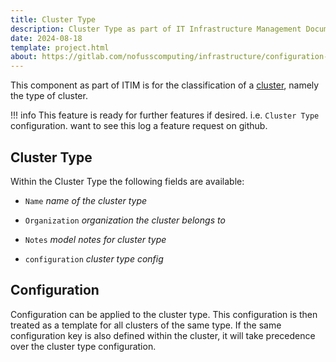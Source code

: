 ```yaml
---
title: Cluster Type
description: Cluster Type as part of IT Infrastructure Management Documentation for Centurion ERP by No Fuss Computing
date: 2024-08-18
template: project.html
about: https://gitlab.com/nofusscomputing/infrastructure/configuration-management/centurion_erp
---
```


This component as part of ITIM is for the classification of a [cluster](./cluster.md), namely the type of cluster.

!!! info
    This feature is ready for further features if desired. i.e. `Cluster Type` configuration. want to see this log a feature request on github.


## Cluster Type

Within the Cluster Type the following fields are available:

- `Name` _name of the cluster type_

- `Organization` _organization the cluster belongs to_

- `Notes` _model notes for cluster type_

- `configuration` _cluster type config_


## Configuration

Configuration can be applied to the cluster type. This configuration is then treated as a template for all clusters of the same type. If the same configuration key is also defined within the cluster, it will take precedence over the cluster type configuration.
